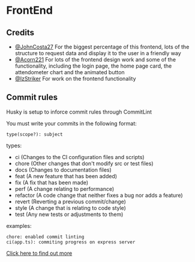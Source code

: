 # FrontEnd

## Credits

 - [@JohnCosta27](https://github.com/JohnCosta27) For the biggest percentage of this frontend, lots of the structure to request data and display it to the user in a friendly way
 - [@Acorn221](https://github.com/Acorn221) For lots of the frontend design work and some of the functionality, including the login page, the home page card, the attendometer chart and the animated button
 - [@IzStriker](https://github.com/IzStriker) For work on the frontend functionality

## Commit rules

Husky is setup to inforce commit rules through CommitLint

You must write your commits in the following format:

	type(scope?): subject 

types:
- ci (Changes to the CI configuration files and scripts)
- chore (Other changes that don't modify src or test files)
- docs (Changes to documentation files)
-	feat (A new feature that has been added)
-	fix (A fix that has been made)
-	perf (A change relating to performance)
-	refactor (A code change that neither fixes a bug nor adds a feature)
-	revert (Reverting a previous commit/change)
-	style (A change that is relating to code style)
- test (Any new tests or adjustments to them)

examples:

	chore: enabled commit linting
	ci(app.ts): commiting progress on express server

[Click here to find out more](https://github.com/conventional-changelog/commitlint/#what-is-commitlint)
